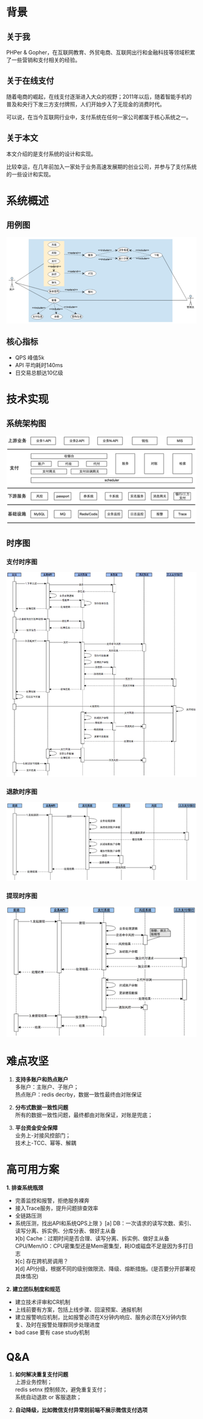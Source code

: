 # 背景
## 关于我
PHPer & Gopher，在互联网教育、外贸电商、互联网出行和金融科技等领域积累了一些营销和支付相关的经验。

## 关于在线支付
随着电商的崛起，在线支付逐渐进入大众的视野；2011年以后，随着智能手机的普及和央行下发三方支付牌照，人们开始步入了无现金的消费时代。

可以说，在当今互联网行业中，支付系统在任何一家公司都属于核心系统之一。

## 关于本文
本文介绍的是支付系统的设计和实现。

比较幸运，在几年前加入一家处于业务高速发展期的创业公司，并参与了支付系统的一些设计和实现。

# 系统概述
## 用例图
![IMAGE](resources/71B7B9F9BB05AB7C102AF8B402471D6A.jpg)

## 核心指标
- QPS 峰值5k
- API 平均耗时140ms
- 日交易总额达10亿级

# 技术实现
## 系统架构图
![IMAGE](resources/6B90F116CC14B0F289AEDDE16BEEFE9A.jpg)

## 时序图
### 支付时序图
![IMAGE](resources/E1E029CBA06AFB72CB98B642DFFD1B93.jpg)

### 退款时序图
![IMAGE](resources/622B5AE8ED304CFC1834BFFD79E9AA18.jpg)

### 提现时序图
![IMAGE](resources/3C90846F8212F5A545C4117F06914702.jpg)

# 难点攻坚
1. **支持多账户和热点账户**  
多账户：主账户、子账户；  
热点账户：redis decrby，数据一致性最终由对账保证  

3. **分布式数据一致性问题**  
所有的数据一致性问题，最终都由对账保证，对账是兜底；  

4. **平台资金安全保障**  
业务上-对接风控部门；  
技术上-TCC、幂等、解耦


# 高可用方案
**1. 排查系统瓶颈**
- 完善监控和报警，拒绝服务裸奔
- 接入Trace服务，提升问题排查效率
- 全链路压测
- 系统压测，找出API和系统QPS上限
》[a] DB：一次请求的读写次数、索引、读写分离、拆实例、分库分表、做好主从备  
》[b] Cache：过期时间是否合理、读写分离、拆实例、做好主从备
 CPU/Mem/IO：CPU密集型还是Mem密集型，耗IO或磁盘不足是因为多打日志  
》[c] 存在跨机房调用？  
》[d] API分级，根据不同的级别做限流、降级、熔断措施。(是否要分开部署视具体情况)  

**2. 建立团队制度和规范**
- 建立技术评审和CR机制
- 上线前要有方案，包括上线步骤、回滚预案、通报机制
- 建立报警响应机制，比如报警必须在X分钟内响应、服务必须在X分钟内恢复、及时在报警处理群同步处理进度
- bad case 要有 case study机制

# Q&A
1. **如何解决重复支付问题**  
上游业务控制；  
redis setnx 控制频次，避免重复支付；  
系统自动退款 or 客服退款；  

2. **自动降级，比如微信支付异常则前端不展示微信支付选项**  